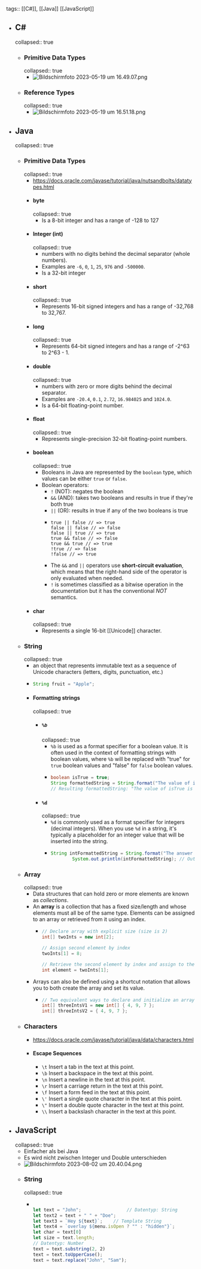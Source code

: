 tags:: [[C#]], [[Java]] [[JavaScript]]

- ## C#
  collapsed:: true
	- ### Primitive Data Types
	  collapsed:: true
		- ![Bildschirmfoto 2023-05-19 um 16.49.07.png](../assets/Bildschirmfoto_2023-05-19_um_16.49.07_1684507749682_0.png)
	- ###  Reference Types
	  collapsed:: true
		- ![Bildschirmfoto 2023-05-19 um 16.51.18.png](../assets/Bildschirmfoto_2023-05-19_um_16.51.18_1684507885058_0.png)
- ## Java
  collapsed:: true
	- ### Primitive Data Types
	  collapsed:: true
		- https://docs.oracle.com/javase/tutorial/java/nutsandbolts/datatypes.html
		- #### byte
		  collapsed:: true
			- Is a 8-bit integer and has a range of -128 to 127
		- #### Integer (int)
		  collapsed:: true
			- numbers with no digits behind the decimal separator (whole numbers).
			- Examples are `-6`, `0`, `1`, `25`, `976` and `-500000`.
			- Is a 32-bit integer
		- #### short
		  collapsed:: true
			- Represents 16-bit signed integers and has a range of -32,768 to 32,767.
		- #### long
		  collapsed:: true
			- Represents 64-bit signed integers and has a range of -2^63 to 2^63 - 1.
		- ####  double
		  collapsed:: true
			- numbers with zero or more digits behind the decimal separator.
			- Examples are `-20.4`, `0.1`, `2.72`, `16.984025` and `1024.0`.
			- Is a 64-bit floating-point number.
		- #### float
		  collapsed:: true
			- Represents single-precision 32-bit floating-point numbers.
		- #### boolean
		  collapsed:: true
			- Booleans in Java are represented by the `boolean` type, which values can be either `true` or `false`.
			- Boolean operators:
				- `!` (NOT): negates the boolean
				- `&&` (AND): takes two booleans and results in true if they're both true
				- `||` (OR): results in true if any of the two booleans is true
				- ```
				  true || false // => true	
				  false || false // => false
				  false || true // => true
				  true && false // => false
				  true && true // => true
				  !true // => false
				  !false // => true
				  ```
				- The `&&` and `||` operators use **short-circuit evaluation**, which means that the right-hand side of the operator is only evaluated when needed.
				- `!` is sometimes classified as a bitwise operation in the documentation but it has the conventional *NOT* semantics.
		- #### char
		  collapsed:: true
			- Represents a single 16-bit [[Unicode]] character.
	- ### String
	  collapsed:: true
		- an object that represents immutable text as a sequence of Unicode characters (letters, digits, punctuation, etc.)
		- ```java
		  String fruit = "Apple";
		  ```
		- #### Formatting strings
		  collapsed:: true
			- ##### `%b`
			  collapsed:: true
				- `%b` is used as a format specifier for a boolean value. It is often used in the context of formatting strings with boolean values, where `%b` will be replaced with "true" for `true` boolean values and "false" for `false` boolean values.
				- ```java
				  boolean isTrue = true;
				  String formattedString = String.format("The value of isTrue is %b", isTrue);
				  // Resulting formattedString: "The value of isTrue is true"
				  ```
			- #### `%d`
			  collapsed:: true
				- `%d` is commonly used as a format specifier for integers (decimal integers). When you use `%d` in a string, it's typically a placeholder for an integer value that will be inserted into the string.
				- ```java
				  String intFormattedString = String.format("The answer is %d", number);
				          System.out.println(intFormattedString); // Output: "The answer is 42"
				  ```
	- ### Array
	  collapsed:: true
		- Data structures that can hold zero or more elements are known as *collections*.
		- An **array** is a collection that has a fixed size/length and whose elements must all be of the same type. Elements can be assigned to an array or retrieved from it using an index.
			- ```java
			  // Declare array with explicit size (size is 2)
			  int[] twoInts = new int[2];
			  
			  // Assign second element by index
			  twoInts[1] = 8;
			  
			  // Retrieve the second element by index and assign to the int element
			  int element = twoInts[1];
			  ```
		- Arrays can also be defined using a shortcut notation that allows you to both create the array and set its value.
			- ```java
			  // Two equivalent ways to declare and initialize an array (size is 3)
			  int[] threeIntsV1 = new int[] { 4, 9, 7 };
			  int[] threeIntsV2 = { 4, 9, 7 };
			  ```
	- ### Characters
		- https://docs.oracle.com/javase/tutorial/java/data/characters.html
		- #### Escape Sequences
			- `\t`   Insert a tab in the text at this point.
			- `\b`  Insert a backspace in the text at this point.
			- `\n` Insert a newline in the text at this point.
			- `\r`  Insert a carriage return in the text at this point.
			- `\f`  Insert a form feed in the text at this point.
			- `\'`  Insert a single quote character in the text at this point.
			- `\"` Insert a double quote character in the text at this point.
			- `\\`  Insert a backslash character in the text at this point.
- ## JavaScript
  collapsed:: true
	- Einfacher als bei Java
	- Es wird nicht zwischen Integer und Double unterschieden
	- ![Bildschirmfoto 2023-08-02 um 20.40.04.png](../assets/Bildschirmfoto_2023-08-02_um_20.40.04_1691001606909_0.png)
	- ### String
	  collapsed:: true
		- ```jsx
		  
		  let text = "John";                 // Datentyp: String
		  let text2 = text + " " + "Doe";
		  let text3 = `Hey ${text}`;	// Template String
		  let text4 = `overlay ${menu.isOpen ? "" : "hidden"}`;
		  let char = text[0]                 
		  let size = text.length;       
		  // Datentyp: Number
		  text = text.substring(2, 2) 
		  text = text.toUpperCase();
		  text = text.replace("John", "Sam");
		  
		  
		  ```